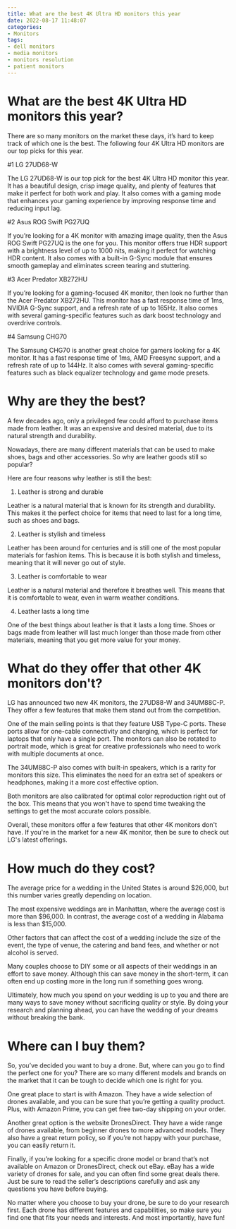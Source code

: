 ```yaml
---
title: What are the best 4K Ultra HD monitors this year
date: 2022-08-17 11:48:07
categories:
- Monitors
tags:
- dell monitors
- media monitors
- monitors resolution
- patient monitors
---
```



#  What are the best 4K Ultra HD monitors this year?

There are so many monitors on the market these days, it’s hard to keep track of which one is the best. The following four 4K Ultra HD monitors are our top picks for this year.

#1 LG 27UD68-W


The LG 27UD68-W is our top pick for the best 4K Ultra HD monitor this year. It has a beautiful design, crisp image quality, and plenty of features that make it perfect for both work and play. It also comes with a gaming mode that enhances your gaming experience by improving response time and reducing input lag.

#2 Asus ROG Swift PG27UQ


If you’re looking for a 4K monitor with amazing image quality, then the Asus ROG Swift PG27UQ is the one for you. This monitor offers true HDR support with a brightness level of up to 1000 nits, making it perfect for watching HDR content. It also comes with a built-in G-Sync module that ensures smooth gameplay and eliminates screen tearing and stuttering.

#3 Acer Predator XB272HU


If you’re looking for a gaming-focused 4K monitor, then look no further than the Acer Predator XB272HU. This monitor has a fast response time of 1ms, NVIDIA G-Sync support, and a refresh rate of up to 165Hz. It also comes with several gaming-specific features such as dark boost technology and overdrive controls.

#4 Samsung CHG70


The Samsung CHG70 is another great choice for gamers looking for a 4K monitor. It has a fast response time of 1ms, AMD Freesync support, and a refresh rate of up to 144Hz. It also comes with several gaming-specific features such as black equalizer technology and game mode presets.

#  Why are they the best?

A few decades ago, only a privileged few could afford to purchase items made from leather. It was an expensive and desired material, due to its natural strength and durability.

Nowadays, there are many different materials that can be used to make shoes, bags and other accessories. So why are leather goods still so popular?

Here are four reasons why leather is still the best:

1. Leather is strong and durable

Leather is a natural material that is known for its strength and durability. This makes it the perfect choice for items that need to last for a long time, such as shoes and bags.

2. Leather is stylish and timeless

Leather has been around for centuries and is still one of the most popular materials for fashion items. This is because it is both stylish and timeless, meaning that it will never go out of style.

3. Leather is comfortable to wear

Leather is a natural material and therefore it breathes well. This means that it is comfortable to wear, even in warm weather conditions.

4. Leather lasts a long time

One of the best things about leather is that it lasts a long time. Shoes or bags made from leather will last much longer than those made from other materials, meaning that you get more value for your money.

#  What do they offer that other 4K monitors don't?

LG has announced two new 4K monitors, the 27UD88-W and 34UM88C-P. They offer a few features that make them stand out from the competition.

One of the main selling points is that they feature USB Type-C ports. These ports allow for one-cable connectivity and charging, which is perfect for laptops that only have a single port. The monitors can also be rotated to portrait mode, which is great for creative professionals who need to work with multiple documents at once.

The 34UM88C-P also comes with built-in speakers, which is a rarity for monitors this size. This eliminates the need for an extra set of speakers or headphones, making it a more cost effective option.

Both monitors are also calibrated for optimal color reproduction right out of the box. This means that you won't have to spend time tweaking the settings to get the most accurate colors possible.

Overall, these monitors offer a few features that other 4K monitors don't have. If you're in the market for a new 4K monitor, then be sure to check out LG's latest offerings.

#  How much do they cost?

The average price for a wedding in the United States is around $26,000, but this number varies greatly depending on location. 

The most expensive weddings are in Manhattan, where the average cost is more than $96,000. In contrast, the average cost of a wedding in Alabama is less than $15,000. 

Other factors that can affect the cost of a wedding include the size of the event, the type of venue, the catering and band fees, and whether or not alcohol is served. 

Many couples choose to DIY some or all aspects of their weddings in an effort to save money. Although this can save money in the short-term, it can often end up costing more in the long run if something goes wrong. 

Ultimately, how much you spend on your wedding is up to you and there are many ways to save money without sacrificing quality or style. By doing your research and planning ahead, you can have the wedding of your dreams without breaking the bank.

#  Where can I buy them?

So, you’ve decided you want to buy a drone. But, where can you go to find the perfect one for you? There are so many different models and brands on the market that it can be tough to decide which one is right for you.

One great place to start is with Amazon. They have a wide selection of drones available, and you can be sure that you’re getting a quality product. Plus, with Amazon Prime, you can get free two-day shipping on your order.

Another great option is the website DronesDirect. They have a wide range of drones available, from beginner drones to more advanced models. They also have a great return policy, so if you’re not happy with your purchase, you can easily return it.

Finally, if you’re looking for a specific drone model or brand that’s not available on Amazon or DronesDirect, check out eBay. eBay has a wide variety of drones for sale, and you can often find some great deals there. Just be sure to read the seller’s descriptions carefully and ask any questions you have before buying.

No matter where you choose to buy your drone, be sure to do your research first. Each drone has different features and capabilities, so make sure you find one that fits your needs and interests. And most importantly, have fun!